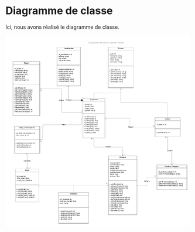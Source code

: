  # Diagramme de classe

 Ici, nous avons réalisé le diagramme de classe.

 ![Diagramme de classe](../../assets/images/class-diagram%20(1).png)